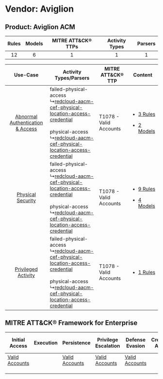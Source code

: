 Vendor: Aviglion
================
Product: Aviglion ACM
---------------------
| Rules | Models | MITRE ATT&CK® TTPs | Activity Types | Parsers |
|:-----:|:------:|:------------------:|:--------------:|:-------:|
|  12   |   6    |         1          |       1        |    1    |

|    Use-Case    | Activity Types/Parsers    | MITRE ATT&CK® TTP          | Content    |
|:----:| ---- | ---- | ---- |
| [Abnormal Authentication & Access](../../../UseCases/uc_abnormal_authentication_&_access.md) |  failed-physical-access<br> ↳[redcloud-aacm-cef-physical-location-access-credential](Ps/pC_redcloudaacmcefphysicallocationaccesscredential.md)<br><br> physical-access<br> ↳[redcloud-aacm-cef-physical-location-access-credential](Ps/pC_redcloudaacmcefphysicallocationaccesscredential.md)<br> | T1078 - Valid Accounts<br> | [<ul><li>3 Rules</li></ul><ul><li>2 Models</li></ul>](RM/r_m_aviglion_aviglion_acm_Abnormal_Authentication_&_Access.md) |
|    [Physical Security](../../../UseCases/uc_physical_security.md)    |  failed-physical-access<br> ↳[redcloud-aacm-cef-physical-location-access-credential](Ps/pC_redcloudaacmcefphysicallocationaccesscredential.md)<br><br> physical-access<br> ↳[redcloud-aacm-cef-physical-location-access-credential](Ps/pC_redcloudaacmcefphysicallocationaccesscredential.md)<br> | T1078 - Valid Accounts<br> | [<ul><li>9 Rules</li></ul><ul><li>4 Models</li></ul>](RM/r_m_aviglion_aviglion_acm_Physical_Security.md)    |
|    [Privileged Activity](../../../UseCases/uc_privileged_activity.md)    |  failed-physical-access<br> ↳[redcloud-aacm-cef-physical-location-access-credential](Ps/pC_redcloudaacmcefphysicallocationaccesscredential.md)<br><br> physical-access<br> ↳[redcloud-aacm-cef-physical-location-access-credential](Ps/pC_redcloudaacmcefphysicallocationaccesscredential.md)<br> | T1078 - Valid Accounts<br> | [<ul><li>1 Rules</li></ul>](RM/r_m_aviglion_aviglion_acm_Privileged_Activity.md)    |

MITRE ATT&CK® Framework for Enterprise
--------------------------------------
| Initial Access                                                      | Execution | Persistence                                                         | Privilege Escalation                                                | Defense Evasion                                                     | Credential Access | Discovery | Lateral Movement | Collection | Command and Control | Exfiltration | Impact |
| ------------------------------------------------------------------- | --------- | ------------------------------------------------------------------- | ------------------------------------------------------------------- | ------------------------------------------------------------------- | ----------------- | --------- | ---------------- | ---------- | ------------------- | ------------ | ------ |
| [Valid Accounts](https://attack.mitre.org/techniques/T1078)<br><br> |           | [Valid Accounts](https://attack.mitre.org/techniques/T1078)<br><br> | [Valid Accounts](https://attack.mitre.org/techniques/T1078)<br><br> | [Valid Accounts](https://attack.mitre.org/techniques/T1078)<br><br> |                   |           |                  |            |                     |              |        |